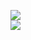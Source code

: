 [![](https://img.shields.io/badge/Made%20With-Github%20Spray-lightgrey.svg?style=for-the-badge&logo=github)](https://github.com/Annihil/github-spray#13364)  
[![](https://i.imgur.com/2DrTn0Z.gif)](https://github.com/Annihil/github-spray)